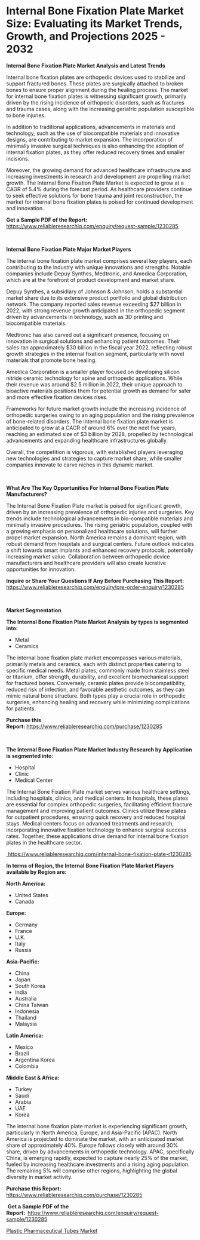 <p><h1>Internal Bone Fixation Plate Market Size: Evaluating its Market Trends, Growth, and Projections 2025 - 2032</h1></p><p><strong>Internal Bone Fixation Plate Market Analysis and Latest Trends</strong></p>
<p><p>Internal bone fixation plates are orthopedic devices used to stabilize and support fractured bones. These plates are surgically attached to broken bones to ensure proper alignment during the healing process. The market for internal bone fixation plates is witnessing significant growth, primarily driven by the rising incidence of orthopedic disorders, such as fractures and trauma cases, along with the increasing geriatric population susceptible to bone injuries.</p><p>In addition to traditional applications, advancements in materials and technology, such as the use of biocompatible materials and innovative designs, are contributing to market expansion. The incorporation of minimally invasive surgical techniques is also enhancing the adoption of internal fixation plates, as they offer reduced recovery times and smaller incisions.</p><p>Moreover, the growing demand for advanced healthcare infrastructure and increasing investments in research and development are propelling market growth. The Internal Bone Fixation Plate Market is expected to grow at a CAGR of 5.4% during the forecast period. As healthcare providers continue to seek effective solutions for bone trauma and joint reconstruction, the market for internal bone fixation plates is poised for continued development and innovation.</p></p>
<p><strong>Get a Sample PDF of the Report:&nbsp;</strong> <a href="https://www.reliableresearchiq.com/enquiry/request-sample/1230285?utm_campaign=2208&utm_medium=2&utm_source=Github&utm_content=ia&utm_term=05032025&utm_id=internal-bone-fixation-plate">https://www.reliableresearchiq.com/enquiry/request-sample/1230285</a></p>
<p>&nbsp;</p>
<p><strong>Internal Bone Fixation Plate Major Market Players</strong></p>
<p><p>The internal bone fixation plate market comprises several key players, each contributing to the industry with unique innovations and strengths. Notable companies include Depuy Synthes, Medtronic, and Amedica Corporation, which are at the forefront of product development and market share.</p><p>Depuy Synthes, a subsidiary of Johnson & Johnson, holds a substantial market share due to its extensive product portfolio and global distribution network. The company reported sales revenue exceeding $27 billion in 2022, with strong revenue growth anticipated in the orthopedic segment driven by advancements in technology, such as 3D printing and biocompatible materials.</p><p>Medtronic has also carved out a significant presence, focusing on innovation in surgical solutions and enhancing patient outcomes. Their sales ran approximately $30 billion in the fiscal year 2022, reflecting robust growth strategies in the internal fixation segment, particularly with novel materials that promote bone healing.</p><p>Amedica Corporation is a smaller player focused on developing silicon nitride ceramic technology for spine and orthopedic applications. While their revenue was around $2.5 million in 2022, their unique approach to bioactive materials positions them for potential growth as demand for safer and more effective fixation devices rises.</p><p>Frameworks for future market growth include the increasing incidence of orthopedic surgeries owing to an aging population and the rising prevalence of bone-related disorders. The internal bone fixation plate market is anticipated to grow at a CAGR of around 6% over the next five years, reaching an estimated size of $3 billion by 2028, propelled by technological advancements and expanding healthcare infrastructures globally.</p><p>Overall, the competition is vigorous, with established players leveraging new technologies and strategies to capture market share, while smaller companies innovate to carve niches in this dynamic market.</p></p>
<p>&nbsp;</p>
<p><strong>What Are The Key Opportunities For Internal Bone Fixation Plate Manufacturers?</strong></p>
<p><p>The Internal Bone Fixation Plate market is poised for significant growth, driven by an increasing prevalence of orthopedic injuries and surgeries. Key trends include technological advancements in bio-compatible materials and minimally invasive procedures. The rising geriatric population, coupled with a growing emphasis on personalized healthcare solutions, will further propel market expansion. North America remains a dominant region, with robust demand from hospitals and surgical centers. Future outlook indicates a shift towards smart implants and enhanced recovery protocols, potentially increasing market value. Collaboration between orthopedic device manufacturers and healthcare providers will also create lucrative opportunities for innovation.</p></p>
<p><strong>Inquire or Share Your Questions If Any Before Purchasing This Report:</strong> <a href="https://www.reliableresearchiq.com/enquiry/pre-order-enquiry/1230285?utm_campaign=2208&utm_medium=2&utm_source=Github&utm_content=ia&utm_term=05032025&utm_id=internal-bone-fixation-plate">https://www.reliableresearchiq.com/enquiry/pre-order-enquiry/1230285</a></p>
<p>&nbsp;</p>
<p><strong>Market Segmentation</strong></p>
<p><strong>The Internal Bone Fixation Plate Market Analysis by types is segmented into:</strong></p>
<p><ul><li>Metal</li><li>Ceramics</li></ul></p>
<p><p>The internal bone fixation plate market encompasses various materials, primarily metals and ceramics, each with distinct properties catering to specific medical needs. Metal plates, commonly made from stainless steel or titanium, offer strength, durability, and excellent biomechanical support for fractured bones. Conversely, ceramic plates provide biocompatibility, reduced risk of infection, and favorable aesthetic outcomes, as they can mimic natural bone structure. Both types play a crucial role in orthopedic surgeries, enhancing healing and recovery while minimizing complications for patients.</p></p>
<p><strong>Purchase this Report:&nbsp;</strong><a href="https://www.reliableresearchiq.com/purchase/1230285?utm_campaign=2208&utm_medium=2&utm_source=Github&utm_content=ia&utm_term=05032025&utm_id=internal-bone-fixation-plate">https://www.reliableresearchiq.com/purchase/1230285</a></p>
<p>&nbsp;</p>
<p><strong>The Internal Bone Fixation Plate Market Industry Research by Application is segmented into:</strong></p>
<p><ul><li>Hospital</li><li>Clinic</li><li>Medical Center</li></ul></p>
<p><p>The Internal Bone Fixation Plate market serves various healthcare settings, including hospitals, clinics, and medical centers. In hospitals, these plates are essential for complex orthopedic surgeries, facilitating efficient fracture management and improving patient outcomes. Clinics utilize these plates for outpatient procedures, ensuring quick recovery and reduced hospital stays. Medical centers focus on advanced treatments and research, incorporating innovative fixation technology to enhance surgical success rates. Together, these applications drive demand for internal bone fixation plates in the healthcare sector.</p></p>
<p><a href="https://www.reliableresearchiq.com/internal-bone-fixation-plate-r1230285?utm_campaign=2208&utm_medium=2&utm_source=Github&utm_content=ia&utm_term=05032025&utm_id=internal-bone-fixation-plate">&nbsp;https://www.reliableresearchiq.com/internal-bone-fixation-plate-r1230285</a></p>
<p><strong>In terms of Region, the Internal Bone Fixation Plate Market Players available by Region are:</strong></p>
<p>
    <p> <strong> North America: </strong>
        <ul>
            <li>United States</li>
            <li>Canada</li>
        </ul>
        </p> 
    <p> <strong> Europe: </strong>
        <ul>
            <li>Germany</li>
            <li>France</li>
            <li>U.K.</li>
            <li>Italy</li>
            <li>Russia</li>
        </ul>
        </p> 
    <p> <strong> Asia-Pacific: </strong>
        <ul>
            <li>China</li>
            <li>Japan</li>
            <li>South Korea</li>
            <li>India</li>
            <li>Australia</li>
            <li>China Taiwan</li>
            <li>Indonesia</li>
            <li>Thailand</li>
            <li>Malaysia</li>
        </ul>
        </p> 
    <p> <strong> Latin America: </strong>
        <ul>
            <li>Mexico</li>
            <li>Brazil</li>
            <li>Argentina Korea</li>
            <li>Colombia</li>
        </ul>
        </p> 
    <p> <strong> Middle East & Africa: </strong>
        <ul>
            <li>Turkey</li>
            <li>Saudi</li>
            <li>Arabia</li>
            <li>UAE</li>
            <li>Korea</li>
        </ul>
    </p>
    </p>
<p><p>The internal bone fixation plate market is experiencing significant growth, particularly in North America, Europe, and Asia-Pacific (APAC). North America is projected to dominate the market, with an anticipated market share of approximately 40%. Europe follows closely with around 30% share, driven by advancements in orthopedic technology. APAC, specifically China, is emerging rapidly, expected to capture nearly 25% of the market, fueled by increasing healthcare investments and a rising aging population. The remaining 5% will comprise other regions, highlighting the global diversity in market activity.</p></p>
<p><strong>Purchase this Report: </strong><a href="https://www.reliableresearchiq.com/purchase/1230285?utm_campaign=2208&utm_medium=2&utm_source=Github&utm_content=ia&utm_term=05032025&utm_id=internal-bone-fixation-plate">https://www.reliableresearchiq.com/purchase/1230285</a></p>
<p>&nbsp;<strong>Get a Sample PDF of the Report:&nbsp;&nbsp;</strong><a href="https://www.reliableresearchiq.com/enquiry/request-sample/1230285?utm_campaign=2208&utm_medium=2&utm_source=Github&utm_content=ia&utm_term=05032025&utm_id=internal-bone-fixation-plate">https://www.reliableresearchiq.com/enquiry/request-sample/1230285</a></p>
<p><strong></strong></p>
<p><p><a href="https://github.com/DixieGrimes/Market-Research-Report-List-1/blob/main/plastic-pharmaceutical-tubes-market.md?utm_campaign=2208&utm_medium=2&utm_source=Github&utm_content=ia&utm_term=05032025&utm_id=internal-bone-fixation-plate">Plastic Pharmaceutical Tubes Market</a></p></p>